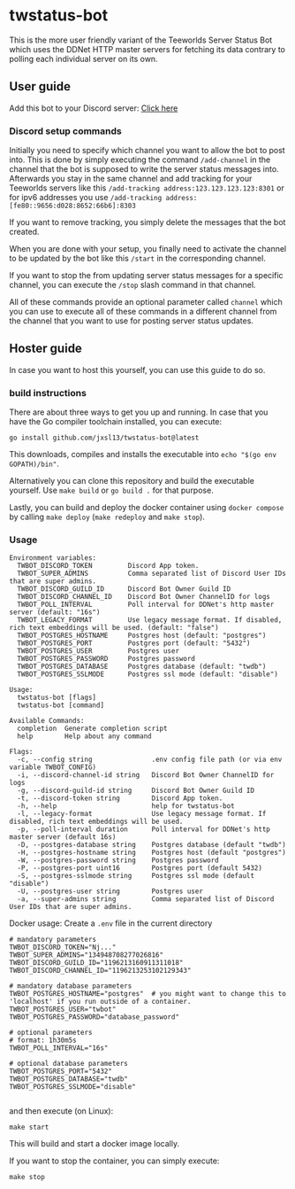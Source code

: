 # twstatus-bot

This is the more user friendly variant of the Teeworlds Server Status Bot which uses the DDNet HTTP master servers for fetching its data contrary to polling each individual server on its own.

## User guide

Add this bot to your Discord server: [Click here](https://discord.com/api/oauth2/authorize?client_id=628902630617513985&permissions=28582403894353&scope=bot)

### Discord setup commands
Initially you need to specify which channel you want to allow the bot to post into.
This is done by simply executing the command `/add-channel` in the channel that the bot is supposed to write the server status messages into.
Afterwards you stay in the same channel and add tracking for your Teeworlds servers like this `/add-tracking address:123.123.123.123:8301` or for ipv6 addresses you use `/add-tracking address:[fe80::9656:d028:8652:66b6]:8303`

If you want to remove tracking, you simply delete the messages that the bot created.

When you are done with your setup, you finally need to activate the channel to be updated by the bot like this `/start` in the corresponding channel.

If you want to stop the from updating server status messages for a specific channel, you can execute the `/stop` slash command in that channel.

All of these commands provide an optional parameter called `channel` which you can use to execute all of these commands in a different channel from the channel that you want to use for posting server status updates.


## Hoster guide
In case you want to host this yourself, you can use this guide to do so.

### build instructions

There are about three ways to get you up and running.
In case that you have the Go compiler toolchain installed, you can execute:
```shell
go install github.com/jxsl13/twstatus-bot@latest
```
This downloads, compiles and installs the executable into `echo "$(go env GOPATH)/bin"`.

Alternatively you can clone this repository and build the executable yourself.
Use `make build` or `go build .` for that purpose.

Lastly, you can build and deploy the docker container using `docker compose` by calling `make deploy` (`make redeploy` and `make stop`).

### Usage
```
Environment variables:
  TWBOT_DISCORD_TOKEN         Discord App token.
  TWBOT_SUPER_ADMINS          Comma separated list of Discord User IDs that are super admins.
  TWBOT_DISCORD_GUILD_ID      Discord Bot Owner Guild ID
  TWBOT_DISCORD_CHANNEL_ID    Discord Bot Owner ChannelID for logs
  TWBOT_POLL_INTERVAL         Poll interval for DDNet's http master server (default: "16s")
  TWBOT_LEGACY_FORMAT         Use legacy message format. If disabled, rich text embeddings will be used. (default: "false")
  TWBOT_POSTGRES_HOSTNAME     Postgres host (default: "postgres")
  TWBOT_POSTGRES_PORT         Postgres port (default: "5432")
  TWBOT_POSTGRES_USER         Postgres user
  TWBOT_POSTGRES_PASSWORD     Postgres password
  TWBOT_POSTGRES_DATABASE     Postgres database (default: "twdb")
  TWBOT_POSTGRES_SSLMODE      Postgres ssl mode (default: "disable")

Usage:
  twstatus-bot [flags]
  twstatus-bot [command]

Available Commands:
  completion  Generate completion script
  help        Help about any command

Flags:
  -c, --config string               .env config file path (or via env variable TWBOT_CONFIG)
  -i, --discord-channel-id string   Discord Bot Owner ChannelID for logs
  -g, --discord-guild-id string     Discord Bot Owner Guild ID
  -t, --discord-token string        Discord App token.
  -h, --help                        help for twstatus-bot
  -l, --legacy-format               Use legacy message format. If disabled, rich text embeddings will be used.
  -p, --poll-interval duration      Poll interval for DDNet's http master server (default 16s)
  -D, --postgres-database string    Postgres database (default "twdb")
  -H, --postgres-hostname string    Postgres host (default "postgres")
  -W, --postgres-password string    Postgres password
  -P, --postgres-port uint16        Postgres port (default 5432)
  -S, --postgres-sslmode string     Postgres ssl mode (default "disable")
  -U, --postgres-user string        Postgres user
  -a, --super-admins string         Comma separated list of Discord User IDs that are super admins.
```

Docker usage:
Create a `.env` file in the current directory
```shell
# mandatory parameters
TWBOT_DISCORD_TOKEN="Nj..."
TWBOT_SUPER_ADMINS="134948708277026816"
TWBOT_DISCORD_GUILD_ID="1196213160911311018"
TWBOT_DISCORD_CHANNEL_ID="1196213253102129343"

# mandatory database parameters
TWBOT_POSTGRES_HOSTNAME="postgres"  # you might want to change this to 'localhost' if you run outside of a container.
TWBOT_POSTGRES_USER="twbot"
TWBOT_POSTGRES_PASSWORD="database_password"

# optional parameters
# format: 1h30m5s
TWBOT_POLL_INTERVAL="16s"

# optional database parameters
TWBOT_POSTGRES_PORT="5432"
TWBOT_POSTGRES_DATABASE="twdb"
TWBOT_POSTGRES_SSLMODE="disable"


```

and then execute (on Linux):
```shell
make start
```

This will build and start a docker image locally.


If you want to stop the container, you can simply execute:
```shell
make stop
```